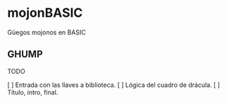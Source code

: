 # mojonBASIC

Güegos mojonos en BASIC

## GHUMP

TODO

[ ] Entrada con las llaves a biblioteca.
[ ] Lógica del cuadro de drácula.
[ ] Título, intro, final.
